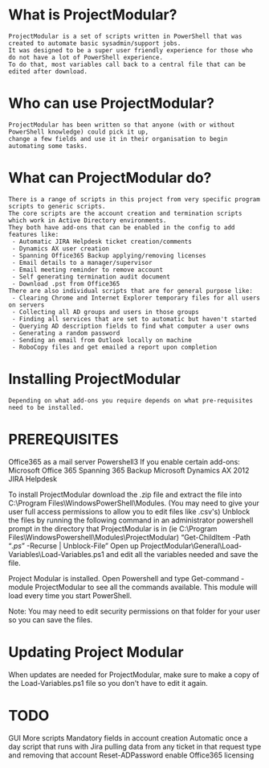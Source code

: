 # What is ProjectModular?
    ProjectModular is a set of scripts written in PowerShell that was created to automate basic sysadmin/support jobs.
    It was designed to be a super user friendly experience for those who do not have a lot of PowerShell experience.
    To do that, most variables call back to a central file that can be edited after download.

# Who can use ProjectModular?
    ProjectModular has been written so that anyone (with or without PowerShell knowledge) could pick it up,
    change a few fields and use it in their organisation to begin automating some tasks.

# What can ProjectModular do?
    There is a range of scripts in this project from very specific program scripts to generic scripts.
    The core scripts are the account creation and termination scripts which work in Active Directory environments.
    They both have add-ons that can be enabled in the config to add features like:
     - Automatic JIRA Helpdesk ticket creation/comments
     - Dynamics AX user creation
     - Spanning Office365 Backup applying/removing licenses
     - Email details to a manager/supervisor
     - Email meeting reminder to remove account
     - Self generating termination audit document
     - Download .pst from Office365
    There are also individual scripts that are for general purpose like:
     - Clearing Chrome and Internet Explorer temporary files for all users on servers
     - Collecting all AD groups and users in those groups
     - Finding all services that are set to automatic but haven't started
     - Querying AD description fields to find what computer a user owns
     - Generating a random password
     - Sending an email from Outlook locally on machine
     - RoboCopy files and get emailed a report upon completion

# Installing ProjectModular
    Depending on what add-ons you require depends on what pre-requisites need to be installed. 

# PREREQUISITES
Office365 as a mail server
Powershell3
If you enable certain add-ons:
Microsoft Office 365
Spanning 365 Backup
Microsoft Dynamics AX 2012
JIRA Helpdesk

To install ProjectModular download the .zip file and extract the file into C:\Program Files\WindowsPowerShell\Modules. (You may need to give your user full access permissions to allow you to edit files like .csv's)
Unblock the files by running the following command in an administrator powershell prompt in the directory that ProjectModular is in (ie C:\Program Files\WindowsPowershell\Modules\ProjectModular)
“Get-ChildItem -Path “*.ps*” -Recurse | Unblock-File”
Open up ProjectModular\General\Load-Variables\Load-Variables.ps1 and edit all the variables needed and save the file.

Project Modular is installed. Open Powershell and type Get-command -module ProjectModular to see all the commands available. This module will load every time you start PowerShell.

Note: You may need to edit security permissions on that folder for your user so you can save the files.

# Updating Project Modular
When updates are needed for ProjectModular, make sure to make a copy of the Load-Variables.ps1 file so you don't have to edit it again.

# TODO
GUI
More scripts
Mandatory fields in account creation
Automatic once a day script that runs with Jira pulling data from any ticket in that request type and removing that account
Reset-ADPassword enable Office365 licensing
